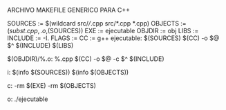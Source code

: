 ARCHIVO MAKEFILE GENERICO PARA C++

SOURCES := $(wildcard src/*/*.cpp src/*.cpp *.cpp)
OBJECTS := $(subst .cpp,.o,$(SOURCES))
EXE := ejecutable
OBJDIR := obj
LIBS :=
INCLUDE := -I.
FLAGS :=
CC := g++
ejecutable: $(SOURCES)
	$(CC) -o $@ $^ $(INCLUDE) $(LIBS)

$(OBJDIR)/%.o: %.cpp
	$(CC) -o $@ -c $^ $(INCLUDE)
		
i:
	$(info $(SOURCES))
	$(info $(OBJECTS))
	
c:
	-rm $(EXE)
	-rm $(OBJECTS)

o:
	./ejecutable
